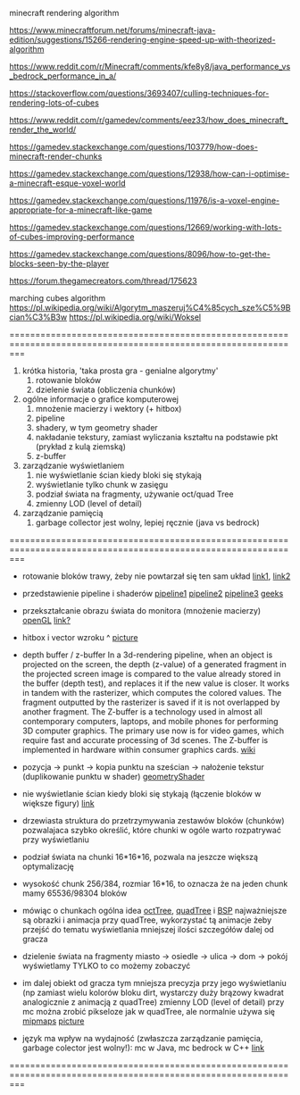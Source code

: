 minecraft rendering algorithm

https://www.minecraftforum.net/forums/minecraft-java-edition/suggestions/15266-rendering-engine-speed-up-with-theorized-algorithm

https://www.reddit.com/r/Minecraft/comments/kfe8y8/java_performance_vs_bedrock_performance_in_a/

https://stackoverflow.com/questions/3693407/culling-techniques-for-rendering-lots-of-cubes

https://www.reddit.com/r/gamedev/comments/eez33/how_does_minecraft_render_the_world/

https://gamedev.stackexchange.com/questions/103779/how-does-minecraft-render-chunks

https://gamedev.stackexchange.com/questions/12938/how-can-i-optimise-a-minecraft-esque-voxel-world

https://gamedev.stackexchange.com/questions/11976/is-a-voxel-engine-appropriate-for-a-minecraft-like-game

https://gamedev.stackexchange.com/questions/12669/working-with-lots-of-cubes-improving-performance

https://gamedev.stackexchange.com/questions/8096/how-to-get-the-blocks-seen-by-the-player

https://forum.thegamecreators.com/thread/175623

marching cubes algorithm
https://pl.wikipedia.org/wiki/Algorytm_maszeruj%C4%85cych_sze%C5%9Bcian%C3%B3w
https://pl.wikipedia.org/wiki/Woksel

===============================================================================================================

1. krótka historia, 'taka prosta gra - genialne algorytmy'
    1. rotowanie bloków
    2. dzielenie świata (obliczenia chunków)
2. ogólne informacje o grafice komputerowej
    1. mnożenie macierzy i wektory (+ hitbox)
    2. pipeline
    3. shadery, w tym geometry shader
    4. nakładanie tekstury, zamiast wyliczania kształtu na podstawie pkt (prykład z kulą ziemską)
    5. z-buffer
3. zarządzanie wyświetlaniem
    1. nie wyświetlanie ścian kiedy bloki się stykają
    2. wyświetlanie tylko chunk w zasięgu
    3. podział świata na fragmenty, używanie oct/quad Tree
    4. zmienny LOD (level of detail)
4. zarządzanie pamięcią
    1. garbage collector jest wolny, lepiej ręcznie (java vs bedrock)

===============================================================================================================


* rotowanie bloków trawy, żeby nie powtarzał się ten sam układ [link1](https://user-images.githubusercontent.com/61069740/88026810-af6c3c00-cb36-11ea-8da0-d6e929318aa2.jpg), [link2](https://user-images.githubusercontent.com/61069740/87943012-ba26c280-ca9d-11ea-8f52-055c76372ad8.jpg)

* przedstawienie pipeline i shaderów
[pipeline1](https://www.researchgate.net/profile/Christoph-Guetter/publication/235696712/figure/fig1/AS:299742132228097@1448475501091/The-graphics-pipeline-in-OpenGL-consists-of-these-5-steps-in-the-new-generation-of-cards.png)
[pipeline2](https://vulkan-tutorial.com/images/vulkan_simplified_pipeline.svg)
[pipeline3](https://media.geeksforgeeks.org/wp-content/uploads/openGL_pipeline.png)
[geeks](https://www.geeksforgeeks.org/opengl-rendering-pipeline-overview/)

* przekształcanie obrazu świata do monitora (mnożenie macierzy)
[openGL](http://www.opengl-tutorial.org/beginners-tutorials/tutorial-3-matrices/)
[link?](https://learnopengl.com/Getting-started/Coordinate-Systems)

* hitbox i vector wzroku ^
[picture](https://planetsmarts.com/wp-content/uploads/2021/05/Minecraft-How-to-show-hitboxes-or-collision-zones-and-what.jpg)

* depth buffer / z-buffer
In a 3d-rendering pipeline, when an object is projected on the screen, the depth (z-value) of a generated fragment in the projected screen image is compared to the value already stored in the buffer (depth test), and replaces it if the new value is closer. It works in tandem with the rasterizer, which computes the colored values. The fragment outputted by the rasterizer is saved if it is not overlapped by another fragment. 
The Z-buffer is a technology used in almost all contemporary computers, laptops, and mobile phones for performing 3D computer graphics. The primary use now is for video games, which require fast and accurate processing of 3d scenes. The Z-buffer is implemented in hardware within consumer graphics cards.
[wiki](https://en.wikipedia.org/wiki/Z-buffering)

* pozycja -> punkt -> kopia punktu na sześcian -> nałożenie tekstur (duplikowanie punktu w shader)
[geometryShader](https://github.com/keijiro/StandardGeometryShader)

* nie wyświetlanie ścian kiedy bloki się stykają (łączenie bloków w większe figury)
[link](https://www.minecraftforum.net/forums/minecraft-java-edition/suggestions/15266-rendering-engine-speed-up-with-theorized-algorithm)

* drzewiasta struktura do przetrzymywania zestawów bloków (chunków) pozwalajaca szybko określić, które chunki w ogóle warto rozpatrywać przy wyświetlaniu

* podział świata na chunki 16\*16\*16, pozwala na jeszcze większą optymalizację 

* wysokość chunk 256/384, rozmiar 16*16, to oznacza że na jeden chunk mamy 65536/98304 bloków 

* mówiąc o chunkach ogólna idea [octTree](https://en.wikipedia.org/wiki/Octree), [quadTree](https://en.wikipedia.org/wiki/Quadtree) i [BSP](https://en.wikipedia.org/wiki/Binary_space_partitioning)
najważniejsze są obrazki i animacja przy quadTree, wykorzystać tą animacje żeby przejść do tematu wyświetlania mniejszej ilości szczegółów dalej od gracza

* dzielenie świata na fragmenty
miasto -> osiedle -> ulica -> dom -> pokój
wyświetlamy TYLKO to co możemy zobaczyć

* im dalej obiekt od gracza tym mniejsza precyzja przy jego wyświetlaniu (np zamiast wielu kolorów bloku dirt, wystarczy duży brązowy kwadrat analogicznie z animacją z quadTree)
zmienny LOD (level of detail)
przy mc można zrobić pikseloze jak w quadTree, ale normalnie używa się [mipmaps](https://en.wikipedia.org/wiki/Mipmap)
[picture](https://vulkan-tutorial.com/images/mipmaps_example.jpg)

* język ma wpływ na wydajność (zwłaszcza zarządzanie pamięcia, garbage colector jest wolny!): mc w Java, mc bedrock w C++ [link](https://www.reddit.com/r/Minecraft/comments/kfe8y8/java_performance_vs_bedrock_performance_in_a/)



===============================================================================================================




